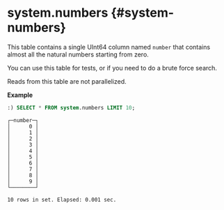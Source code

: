 # system.numbers {#system-numbers}

This table contains a single UInt64 column named `number` that contains almost all the natural numbers starting from zero.

You can use this table for tests, or if you need to do a brute force search.

Reads from this table are not parallelized.

**Example**

```sql
:) SELECT * FROM system.numbers LIMIT 10;
```

```text
┌─number─┐
│      0 │
│      1 │
│      2 │
│      3 │
│      4 │
│      5 │
│      6 │
│      7 │
│      8 │
│      9 │
└────────┘

10 rows in set. Elapsed: 0.001 sec. 
```


